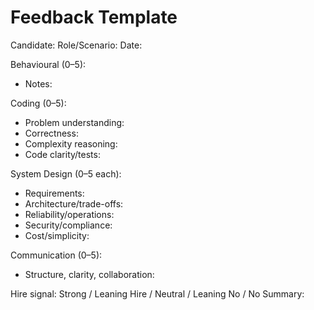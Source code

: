 # Feedback Template

Candidate:
Role/Scenario:
Date:

Behavioural (0–5):

- Notes:

Coding (0–5):

- Problem understanding:
- Correctness:
- Complexity reasoning:
- Code clarity/tests:

System Design (0–5 each):

- Requirements:
- Architecture/trade-offs:
- Reliability/operations:
- Security/compliance:
- Cost/simplicity:

Communication (0–5):

- Structure, clarity, collaboration:

Hire signal: Strong / Leaning Hire / Neutral / Leaning No / No
Summary:
